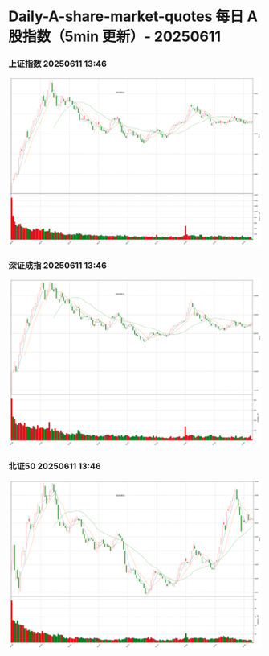 
# Daily-A-share-market-quotes 每日 A 股指数（5min 更新）- 20250611

### 上证指数 20250611 13:46
![](./fig/2025/6/20250611-sh000001.png)

### 深证成指 20250611 13:46
![](./fig/2025/6/20250611-sz399001.png)

### 北证50 20250611 13:46
![](./fig/2025/6/20250611-bj899050.png)

